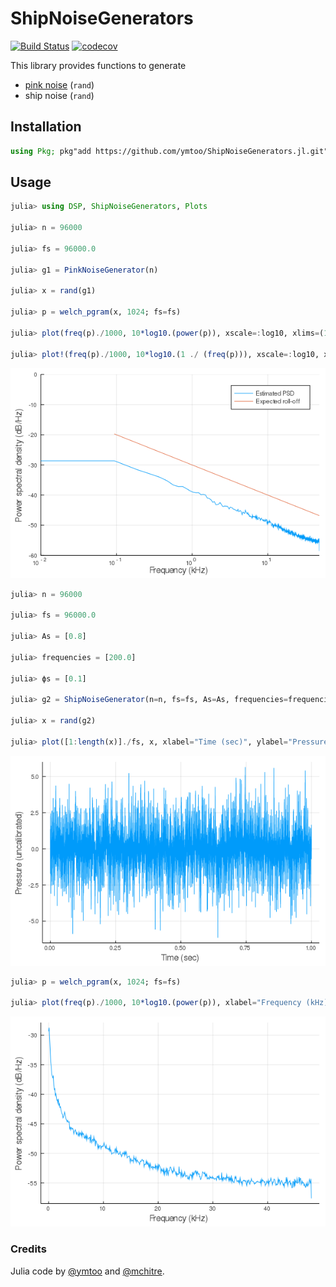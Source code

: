 # ShipNoiseGenerators

[![Build Status](https://travis-ci.org/ymtoo/ShipNoiseGenerators.jl.svg?branch=master)](https://travis-ci.org/ymtoo/ShipNoiseGenerators.jl)
[![codecov](https://codecov.io/gh/ymtoo/ShipNoiseGenerators.jl/branch/master/graph/badge.svg)](https://codecov.io/gh/ymtoo/ShipNoiseGenerators.jl)


This library provides functions to generate
- [pink noise](https://ccrma.stanford.edu/~jos/sasp/Example_Synthesis_1_F_Noise.html) (`rand`)
- ship noise (`rand`)

## Installation
```julia
using Pkg; pkg"add https://github.com/ymtoo/ShipNoiseGenerators.jl.git"
```

## Usage
```julia
julia> using DSP, ShipNoiseGenerators, Plots

julia> n = 96000

julia> fs = 96000.0

julia> g1 = PinkNoiseGenerator(n)

julia> x = rand(g1)

julia> p = welch_pgram(x, 1024; fs=fs)

julia> plot(freq(p)./1000, 10*log10.(power(p)), xscale=:log10, xlims=(10, 48000)./1000, ylims=(-60, 0), xlabel="Frequency (kHz)", ylabel="Power spectral density (dB/Hz)", label="Estimated PSD")

julia> plot!(freq(p)./1000, 10*log10.(1 ./ (freq(p))), xscale=:log10, xlims=(10, 48000)./1000, ylims=(-60, 0), xlabel="Frequency (kHz)", ylabel="Power spectral density (dB/Hz)", label="Expected roll-off")
```

![window](psd-pinknoise.png)

```julia
julia> n = 96000

julia> fs = 96000.0

julia> As = [0.8]

julia> frequencies = [200.0]

julia> ϕs = [0.1]

julia> g2 = ShipNoiseGenerator(n=n, fs=fs, As=As, frequencies=frequencies, ϕs=ϕs)

julia> x = rand(g2)

julia> plot([1:length(x)]./fs, x, xlabel="Time (sec)", ylabel="Pressure (uncalibrated)", legend=false)
```
![window](timeseries-shipnoise.png)

```julia
julia> p = welch_pgram(x, 1024; fs=fs)

julia> plot(freq(p)./1000, 10*log10.(power(p)), xlabel="Frequency (kHz)", ylabel="Power spectral density (dB/Hz)", legend=false)
```
![window](psd-shipnoise.png)

### Credits
Julia code by [@ymtoo](https://github.com/ymtoo) and [@mchitre](https://github.com/mchitre).

